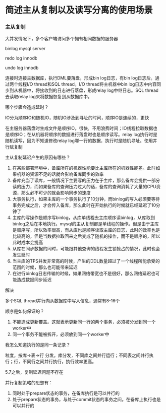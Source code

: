 # 简述主从复制以及读写分离的使用场景

### 主从复制

大并发情况下，多个客户端访问多个拥有相同数据的服务器

binlog mysql server

redo log innodb

undo log innodb

连接时连接主数据库，执行DML要落盘，形成bin log日志，有bin log日志后，通过两个线程I/O thread和SQL thread。I/O thread将主机器中bin log日志中内容同步到从机器中，将接收到的日志进行落盘，形成relay log中继日志。SQL thread去读取relay log来将数据恢复到从数据库中。



哪个步骤会造成延时？

IO分为顺序IO和随机IO，随机IO涉及到寻址的时间，顺序IO是连续的，更快

在主服务器落盘时生成文件是顺序IO，很快，不用浪费时间；IO线程拉取数据也是顺序IO；在从机器将顺序的数据进行落盘时也是顺序读写。relay log执行时是随机读写，因为不知道修改relay log哪一行的数据，执行时是随机寻址。使用并行赋复制



主从复制延迟产生的原因有哪些？

1. 在某些部署环境中，备库所在的机器性能要比主库所在的机器性能差。此时如果机器的资源不足的话就会影响备库同步的效率
2. 备库充当了读库，一般情况下主要写的压力在于主库，那么备库会提供一部分读的压力，而如果备库的查询压力过大的话，备库的查询消耗了大量的CPU资源，那么必不可少的就会影响同步的速度
3. 大事务执行，如果主库的一个事务执行了10分钟，而binlog的写入必须要等待事务完成之后，才会传入备库，那么此时在开始执行的时候就已经延迟了10分钟了
4. 主库的写操作是顺序写binlog，从库单线程去主库顺序读binlog，从库取到binlog之后在本地执行。mysql的主从复制都是单线程的操作。但是由于主库是顺序写，所以效率很高，而从库也是顺序读取主库的日志，此时的效率也是比较高的，但是当数据拉取回来之后变成了随机的操作，而不是顺序的，所以此时成本会提高
5. 从库在同步数据的同时，可能跟其他查询的线程发生锁抢占的情况，此时也会发生延时
6. 当主库的TPS并发非常高的时候，产生的DDL数量超过了一个线程所能承受的范围的时候，那么也可能带来延迟
7. 在进行binlog日志传输的时候，如果网络带宽也不是很好，那么网络延迟也可能造成数据同步延迟

解决

多个SQL thread并行向从数据库中写入信息，通常有8-16个

顺序是如何保证的？

1. 不能造成更新覆盖。这就表示更新同一行的两个事务，必须被分发到同一个worker中
2. 同一个事务不能被拆开，必须放到同一个worker中

我怎么知道执行的是同一条记录？

粒度，按库->表->行 分发。库分发，不同库之间并行运行；不同表之间并行执行；行，不同行之间并行执行，执行效率更高。

5.7之后，复制延迟问题不存在

并行复制策略的思想有：

1. 同时处于prepare状态的事务，在备库执行是可以并行的
2. 处于prepare状态的事务，与处于commit状态的事务之间，在备库上执行也是可以并行的